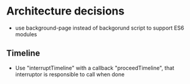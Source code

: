 # Architecture decisions

* use background-page instead of backgorund script to support ES6 modules

## Timeline

* Use "interruptTimeline" with a callback "proceedTimeline", that interruptor is responsible to call when done
